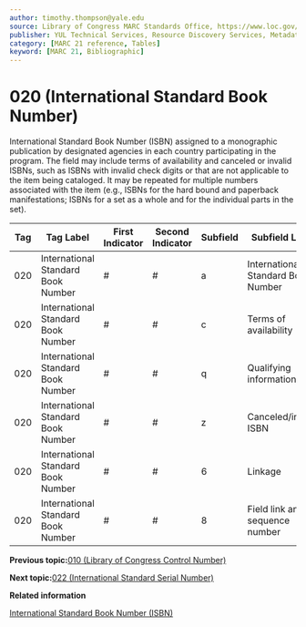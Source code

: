 ```yaml
---
author: timothy.thompson@yale.edu
source: Library of Congress MARC Standards Office, https://www.loc.gov/marc/bibliographic/bd020.html
publisher: YUL Technical Services, Resource Discovery Services, Metadata Services Unit
category: [MARC 21 reference, Tables]
keyword: [MARC 21, Bibliographic]
---
```


# 020 \(International Standard Book Number\)

International Standard Book Number \(ISBN\) assigned to a monographic publication by designated agencies in each country participating in the program. The field may include terms of availability and canceled or invalid ISBNs, such as ISBNs with invalid check digits or that are not applicable to the item being cataloged. It may be repeated for multiple numbers associated with the item \(e.g., ISBNs for the hard bound and paperback manifestations; ISBNs for a set as a whole and for the individual parts in the set\).

|Tag|Tag Label|First Indicator|Second Indicator|Subfield|Subfield Label|Repeatable|
|---|---------|---------------|----------------|--------|--------------|----------|
|020|International Standard Book Number|\#|\#|a|International Standard Book Number|F|
|020|International Standard Book Number|\#|\#|c|Terms of availability|F|
|020|International Standard Book Number|\#|\#|q|Qualifying information|T|
|020|International Standard Book Number|\#|\#|z|Canceled/invalid ISBN|T|
|020|International Standard Book Number|\#|\#|6|Linkage|F|
|020|International Standard Book Number|\#|\#|8|Field link and sequence number|T|

**Previous topic:**[010 \(Library of Congress Control Number\)](../tables/010_bib_table.md)

**Next topic:**[022 \(International Standard Serial Number\)](../tables/022_bib_table.md)

**Related information**  


[International Standard Book Number \(ISBN\)](../tasks/identifiers/international_standard_book_number_isbn.md)


